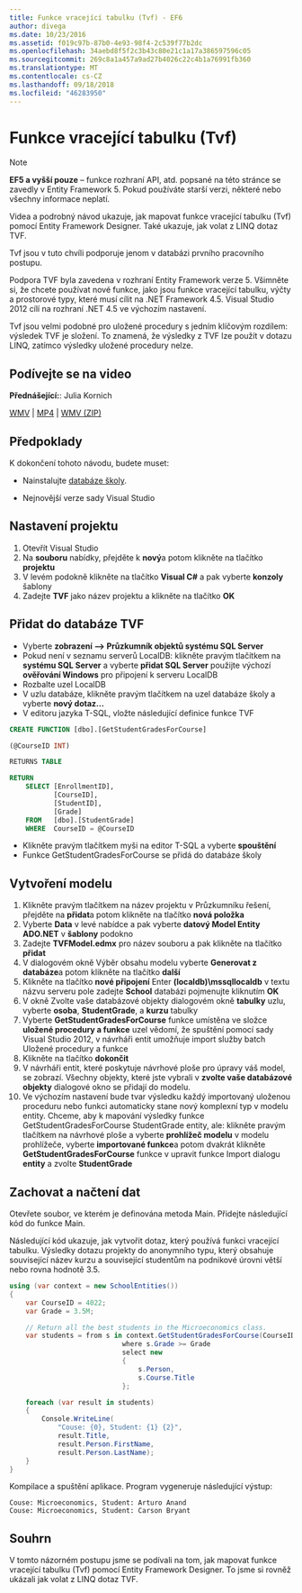 ```yaml
---
title: Funkce vracející tabulku (Tvf) - EF6
author: divega
ms.date: 10/23/2016
ms.assetid: f019c97b-87b0-4e93-98f4-2c539f77b2dc
ms.openlocfilehash: 34aebd8f5f2c3b43c80e21c1a17a386597596c05
ms.sourcegitcommit: 269c8a1a457a9ad27b4026c22c4b1a76991fb360
ms.translationtype: MT
ms.contentlocale: cs-CZ
ms.lasthandoff: 09/18/2018
ms.locfileid: "46283950"
---
```

# <a name="table-valued-functions-tvfs"></a>Funkce vracející tabulku (Tvf)
> [!NOTE]
> **EF5 a vyšší pouze** – funkce rozhraní API, atd. popsané na této stránce se zavedly v Entity Framework 5. Pokud používáte starší verzi, některé nebo všechny informace neplatí.

Videa a podrobný návod ukazuje, jak mapovat funkce vracející tabulku (Tvf) pomocí Entity Framework Designer. Také ukazuje, jak volat z LINQ dotaz TVF.

Tvf jsou v tuto chvíli podporuje jenom v databázi prvního pracovního postupu.

Podpora TVF byla zavedena v rozhraní Entity Framework verze 5. Všimněte si, že chcete používat nové funkce, jako jsou funkce vracející tabulku, výčty a prostorové typy, které musí cílit na .NET Framework 4.5. Visual Studio 2012 cílí na rozhraní .NET 4.5 ve výchozím nastavení.

Tvf jsou velmi podobné pro uložené procedury s jedním klíčovým rozdílem: výsledek TVF je složení. To znamená, že výsledky z TVF lze použít v dotazu LINQ, zatímco výsledky uložené procedury nelze.

## <a name="watch-the-video"></a>Podívejte se na video

**Přednášející:**: Julia Kornich

[WMV](https://download.microsoft.com/download/6/0/A/60A6E474-5EF3-4E1E-B9EA-F51D2DDB446A/HDI-ITPro-MSDN-winvideo-tvf.wmv) | [MP4](https://download.microsoft.com/download/6/0/A/60A6E474-5EF3-4E1E-B9EA-F51D2DDB446A/HDI-ITPro-MSDN-mp4video-tvf.m4v) | [WMV (ZIP)](https://download.microsoft.com/download/6/0/A/60A6E474-5EF3-4E1E-B9EA-F51D2DDB446A/HDI-ITPro-MSDN-winvideo-tvf.zip)

## <a name="pre-requisites"></a>Předpoklady

K dokončení tohoto návodu, budete muset:

- Nainstalujte [databáze školy](~/ef6/resources/school-database.md).

- Nejnovější verze sady Visual Studio

## <a name="set-up-the-project"></a>Nastavení projektu

1.  Otevřít Visual Studio
2.  Na **souboru** nabídky, přejděte k **nový**a potom klikněte na tlačítko **projektu**
3.  V levém podokně klikněte na tlačítko **Visual C\#** a pak vyberte **konzoly** šablony
4.  Zadejte **TVF** jako název projektu a klikněte na tlačítko **OK**

## <a name="add-a-tvf-to-the-database"></a>Přidat do databáze TVF

-   Vyberte **zobrazení –&gt; Průzkumník objektů systému SQL Server**
-   Pokud není v seznamu serverů LocalDB: klikněte pravým tlačítkem na **systému SQL Server** a vyberte **přidat SQL Server** použijte výchozí **ověřování Windows** pro připojení k serveru LocalDB
-   Rozbalte uzel LocalDB
-   V uzlu databáze, klikněte pravým tlačítkem na uzel databáze školy a vyberte **nový dotaz...**
-   V editoru jazyka T-SQL, vložte následující definice funkce TVF

``` SQL
CREATE FUNCTION [dbo].[GetStudentGradesForCourse]

(@CourseID INT)

RETURNS TABLE

RETURN
    SELECT [EnrollmentID],
           [CourseID],
           [StudentID],
           [Grade]
    FROM   [dbo].[StudentGrade]
    WHERE  CourseID = @CourseID
```

-   Klikněte pravým tlačítkem myši na editor T-SQL a vyberte **spouštění**
-   Funkce GetStudentGradesForCourse se přidá do databáze školy

 

## <a name="create-a-model"></a>Vytvoření modelu

1.  Klikněte pravým tlačítkem na název projektu v Průzkumníku řešení, přejděte na **přidat**a potom klikněte na tlačítko **nová položka**
2.  Vyberte **Data** v levé nabídce a pak vyberte **datový Model Entity ADO.NET** v **šablony** podokno
3.  Zadejte **TVFModel.edmx** pro název souboru a pak klikněte na tlačítko **přidat**
4.  V dialogovém okně Výběr obsahu modelu vyberte **Generovat z databáze**a potom klikněte na tlačítko **další**
5.  Klikněte na tlačítko **nové připojení** Enter **(localdb)\\mssqllocaldb** v textu názvu serveru pole zadejte **School** databázi pojmenujte kliknutím **OK**
6.  V okně Zvolte vaše databázové objekty dialogovém okně **tabulky** uzlu, vyberte **osoba**, **StudentGrade**, a **kurzu** tabulky
7.  Vyberte **GetStudentGradesForCourse** funkce umístěna ve složce **uložené procedury a funkce** uzel vědomí, že spuštění pomocí sady Visual Studio 2012, v návrháři entit umožňuje import služby batch Uložené procedury a funkce
8.  Klikněte na tlačítko **dokončit**
9.  V návrháři entit, které poskytuje návrhové ploše pro úpravy váš model, se zobrazí. Všechny objekty, které jste vybrali v **zvolte vaše databázové objekty** dialogové okno se přidají do modelu.
10. Ve výchozím nastavení bude tvar výsledku každý importovaný uloženou proceduru nebo funkci automaticky stane nový komplexní typ v modelu entity. Chceme, aby k mapování výsledky funkce GetStudentGradesForCourse StudentGrade entity, ale: klikněte pravým tlačítkem na návrhové ploše a vyberte **prohlížeč modelu** v modelu prohlížeče, vyberte **importované funkce**a potom dvakrát klikněte **GetStudentGradesForCourse** funkce v upravit funkce Import dialogu **entity** a zvolte **StudentGrade**

## <a name="persist-and-retrieve-data"></a>Zachovat a načtení dat

Otevřete soubor, ve kterém je definována metoda Main. Přidejte následující kód do funkce Main.

Následující kód ukazuje, jak vytvořit dotaz, který používá funkci vracející tabulku. Výsledky dotazu projekty do anonymního typu, který obsahuje související název kurzu a související studentům na podnikové úrovni větší nebo rovna hodnotě 3.5.

``` csharp
using (var context = new SchoolEntities())
{
    var CourseID = 4022;
    var Grade = 3.5M;

    // Return all the best students in the Microeconomics class.
    var students = from s in context.GetStudentGradesForCourse(CourseID)
                            where s.Grade >= Grade
                            select new
                            {
                                s.Person,
                                s.Course.Title
                            };

    foreach (var result in students)
    {
        Console.WriteLine(
            "Couse: {0}, Student: {1} {2}",
            result.Title,  
            result.Person.FirstName,  
            result.Person.LastName);
    }
}
```

Kompilace a spuštění aplikace. Program vygeneruje následující výstup:

```
Couse: Microeconomics, Student: Arturo Anand
Couse: Microeconomics, Student: Carson Bryant
```

## <a name="summary"></a>Souhrn

V tomto názorném postupu jsme se podívali na tom, jak mapovat funkce vracející tabulku (Tvf) pomocí Entity Framework Designer. To jsme si rovněž ukázali jak volat z LINQ dotaz TVF.
